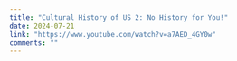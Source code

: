 ```yaml
---
title: "Cultural History of US 2: No History for You!"
date: 2024-07-21
link: "https://www.youtube.com/watch?v=a7AED_4GY0w"
comments: ""
---
```


